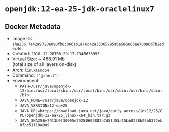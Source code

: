 # `openjdk:12-ea-25-jdk-oraclelinux7`

## Docker Metadata

- Image ID: `sha256:7a42a9720e090fb8c0661b1a76d42a38365795a6a586865ae700a0d7b2edec4e`
- Created: `2018-12-26T08:29:17.734663399Z`
- Virtual Size: ~ 468.91 Mb  
  (total size of all layers on-disk)
- Arch: `linux`/`amd64`
- Command: `["jshell"]`
- Environment:
  - `PATH=/usr/java/openjdk-12/bin:/usr/local/sbin:/usr/local/bin:/usr/sbin:/usr/bin:/sbin:/bin`
  - `JAVA_HOME=/usr/java/openjdk-12`
  - `JAVA_VERSION=12-ea+25`
  - `JAVA_URL=https://download.java.net/java/early_access/jdk12/25/GPL/openjdk-12-ea+25_linux-x64_bin.tar.gz`
  - `JAVA_SHA256=7913b0f30005e29250603882a7d5fd55a15bb0238b95b8372eb8fbc51118a9a9`
